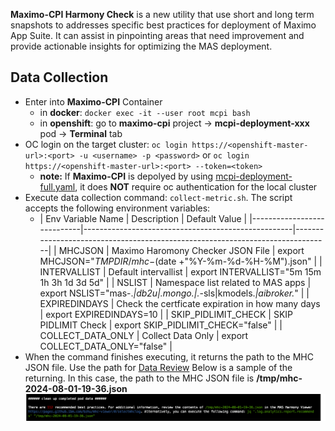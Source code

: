 **Maximo-CPI Harmony Check** is a new utility that use short and long term snapshots to addresses specific best practices for deployment of Maximo App Suite. It can assist in pinpointing areas that need improvement and provide actionable insights for optimizing the MAS deployment. 

## Data Collection

- Enter into **Maximo-CPI** Container
    - in **docker**: `docker exec -it --user root mcpi bash`
    - in **openshift**: go to **maximo-cpi** project -> **mcpi-deployment-xxx** pod -> **Terminal** tab
- OC login on the target cluster: `oc login https://<openshift-master-url>:<port> -u <username> -p <password>` or `oc login https://<openshift-master-url>:<port> --token=<token>`
    - **note:** If **Maximo-CPI** is depolyed by using [mcpi-deployment-full.yaml](../download/deployment/mcpi-deployment-full.yaml), it does **NOT** require oc authentication for the local cluster
- Execute data collection command: `collect-metric.sh`. The script accepts the following environment variables:
    - | Env   Variable Name        | Description                                        | Default Value                                                                 |
|----------------------------|----------------------------------------------------|-------------------------------------------------------------------------------|
|        MHCJSON             | Maximo Haromony   Checker JSON File                |        export MHCJSON="${TMPDIR}/mhc-$(date   +"%Y-%m-%d-%H-%M").json"        |
|        INTERVALLIST        | Default intervallist                               |        export INTERVALLIST="5m   15m 1h 3h 1d 3d 5d"                          |
| NSLIST                     | Namespace list   related to MAS apps               |        export NSLIST="mas-.*\|db2u\|.*mongo.*\|.*-sls\|kmodels.*\|aibroker.*" |
| EXPIREDINDAYS              | Check the certficate   expiration in how many days |        export EXPIREDINDAYS=10                                                |
|        SKIP_PIDLIMIT_CHECK | SKIP PIDLIMIT Check                                |        export SKIP_PIDLIMIT_CHECK="false"                                     |
|        COLLECT_DATA_ONLY   | Collect Data Only                                  |        export COLLECT_DATA_ONLY="false"                                       |
- When the command finishes executing, it returns the path to the MHC JSON file. Use the path for [Data Review](./data-review.md) Below is a sample of the returning. In this case, the path to the MHC JSON file is **/tmp/mhc-2024-08-01-19-36.json**
![alt text](data-collection.png)
